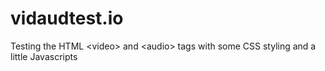 # vidaudtest.io
Testing the HTML &lt;video> and &lt;audio> tags with some CSS styling and a little Javascripts
